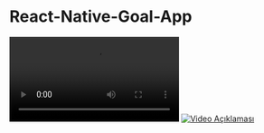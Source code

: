 ﻿# React-Native-Goal-App
![Video Açıklaması](assets/react-native.mp4)
[![Video Açıklaması](https://github.com/video-thumbnail.png)](https://example.com/video-link)

